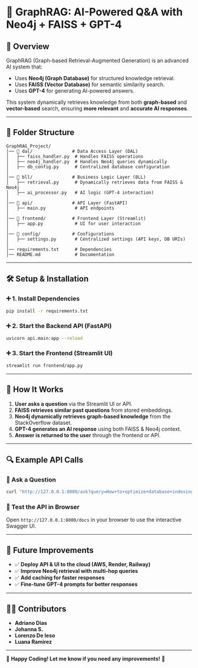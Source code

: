 # 🧠 GraphRAG: AI-Powered Q&A with Neo4j + FAISS + GPT-4

## 🚀 Overview
GraphRAG (Graph-based Retrieval-Augmented Generation) is an advanced AI system that:
- Uses **Neo4j (Graph Database)** for structured knowledge retrieval.
- Uses **FAISS (Vector Database)** for semantic similarity search.
- Uses **GPT-4** for generating AI-powered answers.

This system dynamically retrieves knowledge from both **graph-based** and **vector-based** search, ensuring **more relevant** and **accurate AI responses**.

---

## 📂 Folder Structure
```
GraphRAG_Project/
│── 📁 dal/               # Data Access Layer (DAL)
│   ├── faiss_handler.py  # Handles FAISS operations
│   ├── neo4j_handler.py  # Handles Neo4j queries dynamically
│   ├── db_config.py      # Centralized database configuration
│
│── 📁 bll/               # Business Logic Layer (BLL)
│   ├── retrieval.py      # Dynamically retrieves data from FAISS & Neo4j
│   ├── ai_processor.py   # AI logic (GPT-4 interaction)
│
│── 📁 api/               # API Layer (FastAPI)
│   ├── main.py           # API endpoints
│
│── 📁 frontend/          # Frontend Layer (Streamlit)
│   ├── app.py            # UI for user interaction
│
│── 📁 config/            # Configurations
│   ├── settings.py       # Centralized settings (API keys, DB URIs)
│
│── requirements.txt      # Dependencies
│── README.md             # Documentation
```

---

## 🛠️ Setup & Installation

### ➕ 1. Install Dependencies
```bash
pip install -r requirements.txt
```

### ➕ 2. Start the Backend API (FastAPI)
```bash
uvicorn api.main:app --reload
```

### ➕ 3. Start the Frontend (Streamlit UI)
```bash
streamlit run frontend/app.py
```

---

## 🚀 How It Works
1. **User asks a question** via the Streamlit UI or API.
2. **FAISS retrieves similar past questions** from stored embeddings.
3. **Neo4j dynamically retrieves graph-based knowledge** from the StackOverflow dataset.
4. **GPT-4 generates an AI response** using both FAISS & Neo4j context.
5. **Answer is returned to the user** through the frontend or API.

---

## 🔍 Example API Calls
### 🔹 Ask a Question
```bash
curl "http://127.0.0.1:8000/ask?query=How+to+optimize+database+indexing?"
```

### 🔹 Test the API in Browser
Open `http://127.0.0.1:8000/docs` in your browser to use the interactive Swagger UI.

---

## 🚀 Future Improvements
- ✅ **Deploy API & UI to the cloud (AWS, Render, Railway)**
- ✅ **Improve Neo4j retrieval with multi-hop queries**
- ✅ **Add caching for faster responses**
- ✅ **Fine-tune GPT-4 prompts for better responses**

---

## 👨‍💻 Contributors
- **Adriano Dias** 
- **Johanna S.** 
- **Lorenzo De Ieso** 
- **Luana Ramirez**

---

🚀 **Happy Coding! Let me know if you need any improvements!** 🔧

